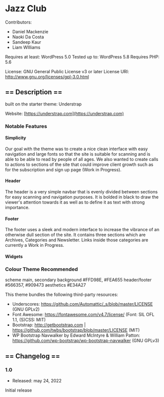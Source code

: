 [//]: # (This page should help a new developer to continue developing your theme. Include)

[//]: # (relevant information about what features your theme has, files that would need editing, design)

[//]: # (decisions, colours, etc. You do not need to produce a serious design document or reproduce basic)

[//]: # (details about WordPress theme development, only what is specific to your theme.)


# Jazz Club

Contributors: 
* Daniel Mackenzie
* Naoki Da Costa 
* Sandeep Kaur
* Liam WIlliams

Requires at least: WordPress 5.0 
Tested up to: WordPress 5.8
Requires PHP: 5.6

License: GNU General Public License v3 or later
License URI: http://www.gnu.org/licenses/gpl-3.0.html

##  == Description ==

built on the starter theme: Understrap  

Website: [https://understrap.com](https://understrap.com)

### Notable Features

#### Simplicity
Our goal with the theme was to create a nice clean interface with easy navigation and large fonts so that the site is suitable for scanning and is able to be able to read by people of all ages.  We also wanted to create calls to actions to sections of the site that could improve client growth such as for the subscription and sign up page (Work in Progress).

#### Header
The header is a very simple navbar that is evenly divided between sections for easy scanning and navigation purposes. It is bolded in black to draw the viewer's attention towards it as well as to define it as text with strong importance.

#### Footer
The footer uses a sleek and modern interface to increase the vibrance of an otherwise dull section of the site. It contains three sections which are Archives, Categories and Newsletter. Links inside those categories are currently a Work in Progress.

#### Widgets

### Colour Theme Recommended 
scheme main, secondary 
background #FFD98E, #FEA655
header/footer #566357, #909473
aesthetics #E34A27


This theme bundles the following third-party resources:

* Underscores: https://github.com/Automattic/_s/blob/master/LICENSE (GNU GPLv2)
* Font Awesome: https://fontawesome.com/v4.7/license/ (Font: SIL OFL 1.1, (S)CSS: MIT)
* Bootstrap: http://getbootstrap.com | https://github.com/twbs/bootstrap/blob/master/LICENSE (MIT)
* WP Bootstrap Navwalker by Edward McIntyre & William Patton: https://github.com/wp-bootstrap/wp-bootstrap-navwalker (GNU GPLv3)

## == Changelog ==

### 1.0
* Released: may 24, 2022

Initial release
